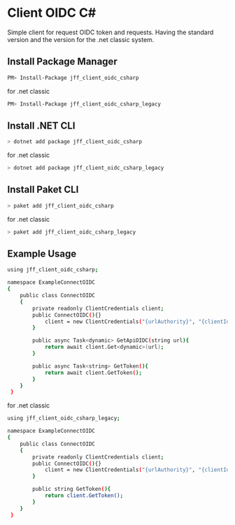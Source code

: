 # Client OIDC C#
Simple client for request OIDC token and requests. Having the standard version and the version for the .net classic system.

## Install Package Manager

```bash
PM> Install-Package jff_client_oidc_csharp
```

for .net classic

```bash
PM> Install-Package jff_client_oidc_csharp_legacy
```

## Install .NET CLI

```bash
> dotnet add package jff_client_oidc_csharp
```

for .net classic

```bash
> dotnet add package jff_client_oidc_csharp_legacy
```

## Install Paket CLI

```bash
> paket add jff_client_oidc_csharp
```

for .net classic

```bash
> paket add jff_client_oidc_csharp_legacy
```

## Example Usage

```bash
using jff_client_oidc_csharp;

namespace ExampleConnectOIDC
{
    public class ConnectOIDC
    {
        private readonly ClientCredentials client;
        public ConnectOIDC(){}
            client = new ClientCredentials("{urlAuthority}", "{clientId}", "{clientSecret}", new string[] { "openid" });
        }

        public async Task<dynamic> GetApiOIDC(string url){
            return await client.Get<dynamic>(url);
        }

        public async Task<string> GetToken(){
            return await client.GetToken();
        }
    }
 }
```

for .net classic

```bash
using jff_client_oidc_csharp_legacy;

namespace ExampleConnectOIDC
{
    public class ConnectOIDC
    {
        private readonly ClientCredentials client;
        public ConnectOIDC(){}
            client = new ClientCredentials("{urlAuthority}", "{clientId}", "{clientSecret}", new string[] { "openid" });
        }

        public string GetToken(){
            return client.GetToken();
        }
    }
 }
```
